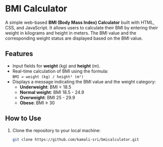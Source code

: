 # BMI Calculator

A simple web-based **BMI (Body Mass Index) Calculator** built with HTML, CSS, and JavaScript. It allows users to calculate their BMI by entering their weight in kilograms and height in meters. The BMI value and the corresponding weight status are displayed based on the BMI value.

## Features
- Input fields for **weight** (kg) and **height** (m).
- Real-time calculation of BMI using the formula:  
  `BMI = weight (kg) / height² (m²)`
- Displays a message indicating the BMI value and the weight category:
  - **Underweight**: BMI < 18.5
  - **Normal weight**: BMI 18.5 - 24.9
  - **Overweight**: BMI 25 - 29.9
  - **Obese**: BMI ≥ 30

## How to Use
1. Clone the repository to your local machine:
   ```bash
   git clone https://github.com/kamali-sri/bmicalculator.git
